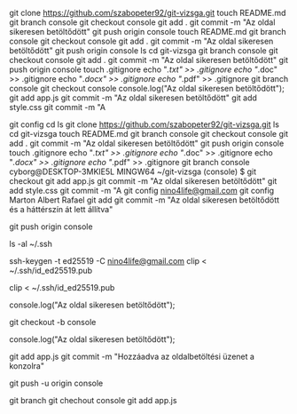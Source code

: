 git clone https://github.com/szabopeter92/git-vizsga.git
touch README.md
git branch console
git checkout console
git add .
git commit -m "Az oldal sikeresen betöltődött"
git push origin console
touch README.md
git branch console
git checkout console
git add .
git commit -m "Az oldal sikeresen betöltődött"
git push origin console
ls
cd git-vizsga
git branch console
git checkout console
git add .
git commit -m "Az oldal sikeresen betöltődött"
git push origin console
touch .gitignore
echo "*.txt" >> .gitignore
echo "*.doc" >> .gitignore
echo "*.docx" >> .gitignore
echo "*.pdf" >> .gitignore
git branch console
git checkout console
console.log("Az oldal sikeresen betöltődött");
git add app.js
git commit -m "Az oldal sikeresen betöltődött"
git add style.css
git commit -m "A

git config
cd
ls
git clone https://github.com/szabopeter92/git-vizsga.git
ls
cd git-vizsga
touch README.md
git branch console
git checkout console
git add .
git commit -m "Az oldal sikeresen betöltődött"
git push origin console
touch .gitignore
echo "*.txt" >> .gitignore
echo "*.doc" >> .gitignore
echo "*.docx" >> .gitignore
echo "*.pdf" >> .gitignore
git branch console
cyborg@DESKTOP-3MKIE5L MINGW64 ~/git-vizsga (console)
$ git checkout
git add app.js
git commit -m "Az oldal sikeresen betöltődött"
git add style.css
git commit -m "A
git config nino4life@gmail.com
git config Marton Albert Rafael
git add
git commit -m "Az oldal sikeresen betöltődött és a háttérszín át lett állítva"

git push origin console

ls -al ~/.ssh

ssh-keygen -t ed25519 -C nino4life@gmail.com
clip < ~/.ssh/id_ed25519.pub

clip < ~/.ssh/id_ed25519.pub

console.log("Az oldal sikeresen betöltődött");

git checkout -b console

console.log("Az oldal sikeresen betöltődött");

git add app.js
git commit -m "Hozzáadva az oldalbetöltési üzenet a konzolra"

git push -u origin console

git branch
git chechout console
git add app.js

